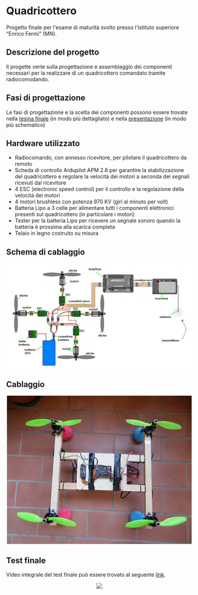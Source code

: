 # Quadricottero
Progetto finale per l'esame di maturità svolto presso l'Istituto superiore “Enrico Fermi” (MN).

## Descrizione del progetto
Il progette verte sulla progettazione e assemblaggio dei componenti necessari per la realizzare di un quadricottero comandato tramite radiocomodando.

## Fasi di progettazione
Le fasi di progettazione e la scelta dei componenti possono essere trovate nella [tesina finale](https://github.com/francesca-cantoni/Quadcopter/blob/master/Report_Quadricottero.pdf) (in modo più dettagliato) e nella [presentazione](https://github.com/francesca-cantoni/Quadcopter/blob/master/Presentazione_finale.pdf) (in modo più schematico)

## Hardware utilizzato
-	Radiocomando, con annesso ricevitore, per pilotare il quadricottero da remoto
-	Scheda di controllo Ardupilot APM 2.8 per garantire la stabilizzazione del quadricottero e regolare la velocità dei motori a seconda dei segnali ricevuti dal ricevitore
-	4  ESC (electronic speed control) per il controllo e la regolazione della velocità dei motori
-	4 motori brushless con potenza 970 KV (giri al minuto per volt) 
-	Batteria Lipo a 3 celle per alimentare tutti i componenti elettronici presenti sul quadricottero (in particolare i motori)
-	Tester per la batteria Lipo per ricevere un segnale sonoro quando la batteria è prossima alla scarica completa
-	Telaio in legno costruito su misura


## Schema di cablaggio
<p align="center">
  <img src="schema_cablaggio.png">
</p>

## Cablaggio
<p align="center">
  <img src="cablaggio.jpg" width="500" height="400">
</p>

## Test finale
Video integrale del test finale può essere trovato al seguente [link](https://www.youtube.com/watch?v=8E-qSqBvzQY&feature=youtu.be).
<p align="center">
  <img src="Quadricottero_test.gif">
</p>
